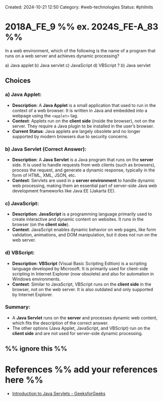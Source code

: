 Created: 2024-10-21 12:50
Category: #web-technologies 
Status: #philnits



# 2018A_FE_9 %% ex. 2024S_FE-A_83 %%

In a web environment, which of the following is the name of a program that runs on a web server and achieves dynamic processing?

a) Java applet
b) Java servlet 
c) JavaScript
d) VBScript
? 
b) Java servlet 

## Choices 
### a) **Java Applet**:

- **Description**: A **Java Applet** is a small application that used to run in the context of a web browser. It is written in Java and embedded into a webpage using the `<applet>` tag.
- **Context**: Applets run on the **client side** (inside the browser), not on the server. They require a Java plugin to be installed in the user’s browser.
- **Current Status**: Java applets are largely obsolete and no longer supported by modern browsers due to security concerns.

### b) **Java Servlet** (Correct Answer):

- **Description**: A **Java Servlet** is a Java program that runs on the **server** side. It is used to handle requests from web clients (such as browsers), process the request, and generate a dynamic response, typically in the form of HTML, XML, JSON, etc.
- **Context**: Servlets are used in a **server environment** to handle dynamic web processing, making them an essential part of server-side Java web development frameworks like Java EE (Jakarta EE).

### c) **JavaScript**:

- **Description**: **JavaScript** is a programming language primarily used to create interactive and dynamic content on websites. It runs in the browser (on the **client side**).
- **Context**: JavaScript enables dynamic behavior on web pages, like form validation, animations, and DOM manipulation, but it does not run on the web server.

### d) **VBScript**:

- **Description**: **VBScript** (Visual Basic Scripting Edition) is a scripting language developed by Microsoft. It is primarily used for client-side scripting in Internet Explorer (now obsolete) and also for automation in Windows environments.
- **Context**: Similar to JavaScript, VBScript runs on the **client side** in the browser, not on the web server. It is also outdated and only supported by Internet Explorer.

### Summary:

- A **Java Servlet** runs on the **server** and processes dynamic web content, which fits the description of the correct answer.
- The other options (Java Applet, JavaScript, and VBScript) run on the **client side** and are not used for server-side dynamic processing.


%% ignore this %%
---









# References %% add your references here %%
- [Introduction to Java Servlets - GeeksforGeeks](https://www.geeksforgeeks.org/introduction-java-servlets/)